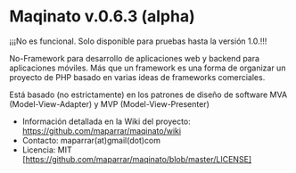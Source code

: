 Maqinato v.0.6.3 (alpha)
==========
¡¡¡No es funcional. Solo disponible para pruebas hasta la versión 1.0.!!!

No-Framework para desarrollo de aplicaciones web y backend para aplicaciones móviles. 
Más que un framework es una forma de organizar un proyecto de PHP basado en varias
ideas de frameworks comerciales.

Está basado (no estrictamente) en los patrones de diseño de software MVA 
(Model-View-Adapter) y MVP (Model-View-Presenter)

- Información detallada en la Wiki del proyecto: https://github.com/maparrar/maqinato/wiki
- Contacto: maparrar(at)gmail(dot)com
- Licencia: MIT [https://github.com/maparrar/maqinato/blob/master/LICENSE]